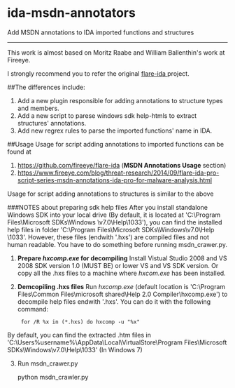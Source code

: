 # ida-msdn-annotators
Add MSDN annotations to IDA imported functions and structures

---------------------------------------------------------------------------------------------------------------------

This work is almost based on Moritz Raabe and William Ballenthin's work at Fireeye.

I strongly recommend you to refer the original <a href="https://github.com/fireeye/flare-ida"> flare-ida </a> project.

##The differences include:
1. Add a new plugin responsible for adding annotations to structure types and members.
2. Add a new script to parese windows sdk help-htmls to extract structures' annotations.
3. Add new regrex rules to parse the imported functions' name in IDA.

##Usage
Usage for script adding annotations to imported functions can be found at

1. https://github.com/fireeye/flare-ida (<b>MSDN Annotations Usage</b> section)
2. https://www.fireeye.com/blog/threat-research/2014/09/flare-ida-pro-script-series-msdn-annotations-ida-pro-for-malware-analysis.html

Usage for script adding annotations to structures is similar to the above

###NOTES about preparing sdk help files
After you install standalone Windows SDK into your local drive (By default, it is located at 'C:\Program Files\Microsoft SDKs\Windows \v7.0\Help\1033'), you can find the installed help files in folder 'C:\Program Files\Microsoft SDKs\Windows\v7.0\Help \1033'. However, these files (endwith '.hxs') are compiled files and not human readable. You have to do something before running msdn_crawer.py.

1. <b>Prepare *hxcomp.exe* for decompiling</b> Install Vistual Studio 2008 and VS 2008 SDK version 1.0 (MUST BE) or lower VS and VS SDK version. Or copy all the .hxs files to a machine where *hxcom.exe* has been installed.
2. <b>Demcopiling .hxs files</b> Run *hxcomp.exe* (default location is 'C:\Program Files\Common Files\microsoft shared\Help 2.0 Compiler\hxcomp.exe') to decompile help files endwith '.hxs'. You can do it with the following command:

        for /R %x in (*.hxs) do hxcomp -u "%x"

  By default, you can find the extracted .htm files in 'C:\Users\%username%\AppData\Local\VirtualStore\Program Files\Microsoft SDKs\Windows\v7.0\Help\1033' (In Windows 7)

3. Run msdn_crawer.py

    python msdn_crawler.py <path to extracted MSDN html documentation> <path to tilib.exe> <path to til files>


